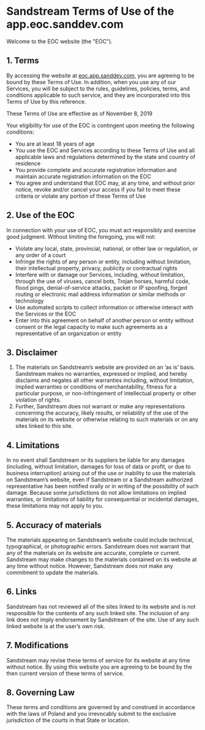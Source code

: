 # Sandstream Terms of Use of the app.eoc.sanddev.com

Welcome to the EOC website (the "EOC").

## 1\. Terms

By accessing the website at [eoc.app.sanddev.com](https://eoc.app.sanddev.com), you are agreeing to be bound by these Terms of Use. In addition, when you use any of our Services, you will be subject to the rules, guidelines, policies, terms, and conditions applicable to such service, and they are incorporated into this Terms of Use by this reference.

These Terms of Use are effective as of November 8, 2019

Your eligibility for use of the EOC is contingent upon meeting the following conditions:

- You are at least 18 years of age
- You use the EOC and Services according to these Terms of Use and all applicable laws and regulations determined by the state and country of residence
- You provide complete and accurate registration information and maintain accurate registration information on the EOC
- You agree and understand that <span class="website_name">EOC</span> may, at any time, and without prior notice, revoke and/or cancel your access if you fail to meet these criteria or violate any portion of these Terms of Use

## 2\. Use of the EOC

In connection with your use of EOC, you must act responsibly and exercise good judgment. Without limiting the foregoing, you will not:

- Violate any local, state, provincial, national, or other law or regulation, or any order of a court
- Infringe the rights of any person or entity, including without limitation, their intellectual property, privacy, publicity or contractual rights
- Interfere with or damage our Services, including, without limitation, through the use of viruses, cancel bots, Trojan horses, harmful code, flood pings, denial-of-service attacks, packet or IP spoofing, forged routing or electronic mail address information or similar methods or technology
- Use automated scripts to collect information or otherwise interact with the Services or the EOC
- Enter into this agreement on behalf of another person or entity without consent or the legal capacity to make such agreements as a representative of an organization or entity

## 3\. Disclaimer

1.  The materials on Sandstream’s website are provided on an ’as is’ basis. Sandstream makes no warranties, expressed or implied, and hereby disclaims and negates all other warranties including, without limitation, implied warranties or conditions of merchantability, fitness for a particular purpose, or non-infringement of intellectual property or other violation of rights.
2.  Further, Sandstream does not warrant or make any representations concerning the accuracy, likely results, or reliability of the use of the materials on its website or otherwise relating to such materials or on any sites linked to this site.

## 4\. Limitations

In no event shall Sandstream or its suppliers be liable for any damages (including, without limitation, damages for loss of data or profit, or due to business interruption) arising out of the use or inability to use the materials on Sandstream’s website, even if Sandstream or a Sandstream authorized representative has been notified orally or in writing of the possibility of such damage. Because some jurisdictions do not allow limitations on implied warranties, or limitations of liability for consequential or incidental damages, these limitations may not apply to you.

## 5\. Accuracy of materials

The materials appearing on Sandstream’s website could include technical, typographical, or photographic errors. Sandstream does not warrant that any of the materials on its website are accurate, complete or current. Sandstream may make changes to the materials contained on its website at any time without notice. However, Sandstream does not make any commitment to update the materials.

## 6\. Links

Sandstream has not reviewed all of the sites linked to its website and is not responsible for the contents of any such linked site. The inclusion of any link does not imply endorsement by Sandstream of the site. Use of any such linked website is at the user’s own risk.

## 7\. Modifications

Sandstream may revise these terms of service for its website at any time without notice. By using this website you are agreeing to be bound by the then current version of these terms of service.

## 8\. Governing Law

These terms and conditions are governed by and construed in accordance with the laws of Poland and you irrevocably submit to the exclusive jurisdiction of the courts in that State or location.

